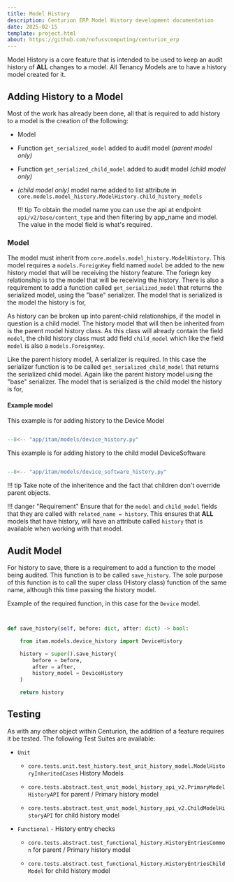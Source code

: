 ```yaml
---
title: Model History
description: Centurion ERP Model History development documentation
date: 2025-02-15
template: project.html
about: https://github.com/nofusscomputing/centurion_erp
---
```


Model History is a core feature that is intended to be used to keep an audit history of **ALL** changes to a model. All Tenancy Models are to have a history model created for it.


## Adding History to a Model

Most of the work has already been done, all that is required to add history to a model is the creation of the following:

- Model

- Function `get_serialized_model` added to audit model _(parent model only)_

- Function `get_serialized_child_model` added to audit model _(child model only)_

- _(child model only)_ model name added to list attribute in `core.models.model_history.ModelHistory.child_history_models`

    !!! tip
        To obtain the model name you can use the api at endpoint `api/v2/base/content_type` and then filtering by app_name and model. The value in the model field is what's required.


### Model

The model must inherit from `core.models.model_history.ModelHistory`. This model requires a `models.ForeignKey` field named `model` be added to the new history model that will be receiving the history feature. The foriegn key relationship is to the model that will be receiving the history. There is also a requirement to add a function called `get_serialized_model` that returns the serialized model, using the "base" serializer. The model that is serialized is the model the history is for,

As history can be broken up into parent-child relationships, if the model in question is a child model. The history model that will then be inherited from is the parent model history class. As this class will already contain the field `model`, the child history class must add field `child_model` which like the field `model` is also a `models.ForeignKey`.

Like the parent history model, A serializer is required. In this case the serializer function is to be called `get_serialized_child_model` that returns the serialized child model. Again like the parent history model using the "base" serializer. The model that is serialized is the child model the history is for,


#### Example model

This example is for adding history to the Device Model

``` py title="models/device_history.py"

--8<-- "app/itam/models/device_history.py"

```

This example is for adding history to the child model DeviceSoftware

``` py title="models/device_software_history.py"

--8<-- "app/itam/models/device_software_history.py"

```

!!! tip
    Take note of the inheritence and the fact that children don't override parent objects.

!!! danger "Requirement"
    Ensure that for the `model` and `child_model` fields that they are called with `related_name = history`. This ensures that **ALL** models that have history, will have an attribute called `history` that is available when working with that model.


## Audit Model

For history to save, there is a requirement to add a function to the model being audited. This function is to be called `save_history`. The sole purpose of this function is to call the super class (History class) function of the same name, although this time passing the history model.

Example of the required function, in this case for the `Device` model.

``` py


def save_history(self, before: dict, after: dict) -> bool:

    from itam.models.device_history import DeviceHistory

    history = super().save_history(
        before = before,
        after = after,
        history_model = DeviceHistory
    )

    return history

```


## Testing

As with any other object within Centurion, the addition of a feature requires it be tested. The following Test Suites are available:

- `Unit`
    - `core.tests.unit.test_history.test_unit_history_model.ModelHistoryInheritedCases` History Models

    - `core.tests.abstract.test_unit_model_history_api_v2.PrimaryModelHistoryAPI` for parent / Primary history model

    - `core.tests.abstract.test_unit_model_history_api_v2.ChildModelHistoryAPI` for child history model

- `Functional` - History entry checks

    - `core.tests.abstract.test_functional_history.HistoryEntriesCommon` for parent / Primary history model

    - `core.tests.abstract.test_functional_history.HistoryEntriesChildModel` for child history model
